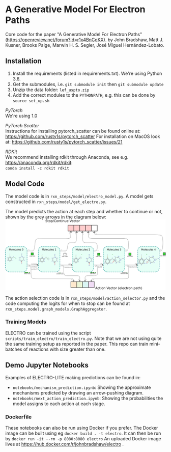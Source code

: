 # A Generative Model For Electron Paths

Core code for the paper "A Generative Model For Electron Paths" (https://openreview.net/forum?id=r1x4BnCqKX).
by John Bradshaw, Matt J. Kusner, Brooks Paige, Marwin H. S. Segler, José Miguel Hernández-Lobato.

## Installation

1. Install the requirements (listed in requirements.txt). We're using Python 3.6.
2. Get the submodules, i.e. `git submodule init` then `git submodule update`  
3. Unzip the data folder: `lef_uspto.zip`
4. Add the correct modules to the `PYTHONPATH`, e.g. this can be done by `source set_up.sh`

*PyTorch*  
We're using 1.0 

*PyTorch Scatter*  
Instructions for installing pytorch_scatter can be found online at: https://github.com/rusty1s/pytorch_scatter
For installation on MacOS look at:
https://github.com/rusty1s/pytorch_scatter/issues/21

*RDKit*  
 We recommend installing rdkit through Anaconda, see e.g.
https://anaconda.org/rdkit/rdkit:  
`conda install -c rdkit rdkit`


## Model Code

The model code is in `rxn_steps/model/electro_model.py`. A model gets constructed in `rxn_steps/model/get_electro.py`.

The model predicts the action at each step and whether to continue or not, shown by the grey arrows in the diagram below:
![Electo model](imgs/model_comps.png)

The action selection code is in `rxn_steps/model/action_selector.py` and the code computing the logits for when to stop can 
 be found at `rxn_steps.model.graph_models.GraphAggregator`.

### Training Models

ELECTRO can be trained using the script `scripts/train_electro/train_electro.py`.
Note that we are not using quite the same training setup as reported in the paper. 
This repo can train mini-batches of reactions  with size greater than one. 


## Demo Jupyter Notebooks
Examples of ELECTRO-LITE making predictions can be found in:
* `notebooks/mechanism_prediction.ipynb`: Showing the approximate mechanisms predicted by drawing an arrow-pushing diagram.
* `notebooks/next_action_prediction.ipynb`: Showing the probabilities the model assigns to each action at each stage.

### Dockerfile
These notebooks can also be run using Docker if you prefer. 
The Docker image can be built using eg `docker build . -t electro`.
It can then be run by `docker run -it --rm -p 8080:8080 electro`
An uploaded Docker image lives at https://hub.docker.com/r/johnbradshaw/electro .
